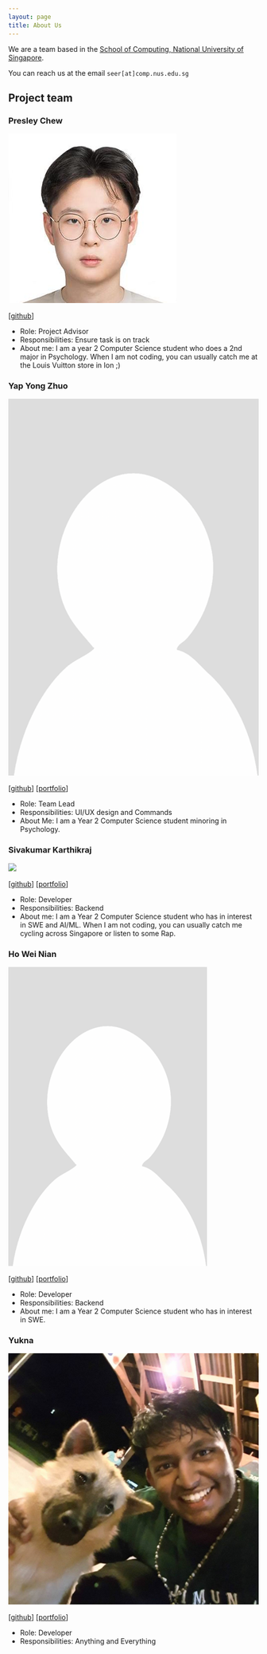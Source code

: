 ```yaml
---
layout: page
title: About Us
---
```


We are a team based in the [School of Computing, National University of Singapore](https://www.comp.nus.edu.sg).

You can reach us at the email `seer[at]comp.nus.edu.sg`

## Project team



### Presley Chew

![](images/presleychew.png)

[[github](https://github.com/PresleyChew)]


* Role: Project Advisor
* Responsibilities: Ensure task is on track
* About me: I am a year 2 Computer Science student who does a 2nd major in Psychology. When I am not coding, you can usually catch me at the Louis Vuitton store in Ion ;)

    
### Yap Yong Zhuo

![](images/yong-zhuo.png)

[[github](http://github.com/yong-zhuo)]
[[portfolio](team/yong-zhuo.md)]

* Role: Team Lead
* Responsibilities: UI/UX design and Commands
* About Me: I am a Year 2 Computer Science student minoring in Psychology.


### Sivakumar Karthikraj

![](images/techraj.png)

[[github](http://github.com/TechRaj)]
[[portfolio](team/TechRaj.md)]

* Role: Developer
* Responsibilities: Backend
* About me: I am a Year 2 Computer Science student who has in interest in SWE and AI/ML. When I am not coding, you can usually catch me cycling across Singapore or listen to some Rap.

### Ho Wei Nian

![](images/hweinian.png)

[[github](http://github.com/hweinian)]
[[portfolio](team/hweinian.md)]

* Role: Developer
* Responsibilities: Backend
* About me: I am a Year 2 Computer Science student who has in interest in SWE.

###  Yukna

![](images/yadobler.png)

[[github](http://github.com/yadobler)]
[[portfolio](team/yadobler.md)]

* Role: Developer
* Responsibilities: Anything and Everything